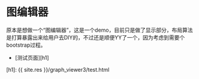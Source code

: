 图编辑器
========

原本是想做一个“图编辑器”，这是一个demo，目前只是做了显示部分，布局算法是打算暴露出来给用户去DIY的，不过还是顺便YY了一个，因为考虑到需要个bootstrap过程。

- [测试页面][h1]


[h1]: {{ site.res }}/graph_viewer3/test.html

